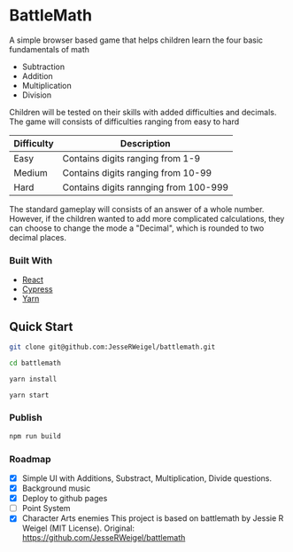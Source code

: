 # BattleMath

A simple browser based game that helps children learn the four basic fundamentals of math

- Subtraction
- Addition
- Multiplication
- Division

Children will be tested on their skills with added difficulties and decimals. 
The game will consists of difficulties ranging from easy to hard

| Difficulty | Description |
| --- | --- |
| Easy | Contains digits ranging from 1-9 |
| Medium | Contains digits ranging from 10-99 |
| Hard | Contains digits rannging from 100-999 |

The standard gameplay will consists of an answer of a whole number. However, if the children wanted to add more complicated calculations, they can choose to change the mode a "Decimal", which is rounded to two decimal places.

### Built With

- [React](https://reactjs.org/)
- [Cypress](https://www.cypress.io/)
- [Yarn](https://yarnpkg.com/)

## Quick Start

```sh
git clone git@github.com:JesseRWeigel/battlemath.git
```

```sh
cd battlemath

yarn install

yarn start
```

### Publish

```sh
npm run build
```

### Roadmap

- [x] Simple UI with Additions, Substract, Multiplication, Divide questions.
- [x] Background music
- [x] Deploy to github pages
- [ ] Point System
- [x] Character Arts enemies
This project is based on battlemath by Jessie R Weigel (MIT License).
Original: https://github.com/JesseRWeigel/battlemath
